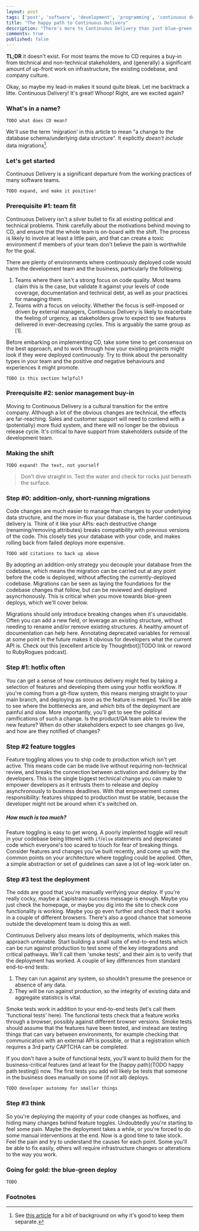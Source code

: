 ```yaml
---
layout: post
tags: ['post', 'software', 'development', 'programming', 'continuous delivery']
title: "The happy path to Continuous Delivery"
description: "There's more to Continuous Delivery than just blue-green deploys."
comments: true
published: false
---
```



__TL;DR__ it doesn't exist. For most teams the move to CD requires a buy-in from technical and non-technical stakeholders, and (generally) a significant amount of up-front work on infrastructure, the existing codebase, and company culture.

<!-- more -->

Okay, so maybe my lead-in makes it sound quite bleak. Let me backtrack a litte. Continuous Delivery! It's great! Whoop! Right, are we excited again?

### What's in a name?

`TODO what does CD mean?`

We'll use the term 'migration' in this article to mean "a change to the database schema/underlying data structure". It explicitly _doesn't include_ data migrations[^data-migrations].

### Let's get started

Continuous Delivery is a significant departure from the working practices of many software teams. 

`TODO expand, and make it positive!`


### Prerequisite #1: team fit

Continuous Delivery isn't a silver bullet to fix all existing political and technical problems. Think carefully about the motivations behind moving to CD, and ensure that the whole team is on-board with the shift. The process is likely to involve at least a little pain, and that can create a toxic environment if members of your team don't believe the pain is worthwhile for the goal.

There are plenty of environments where continuously deployed code would harm the development team and the business, particularly the following:

1. Teams where there isn't a strong focus on code quality. Most teams claim this is the case, but validate it against your levels of code coverage, documentation and technical debt, as well as your practices for managing them.
2. Teams with a focus on velocity. Whether the focus is self-imposed or driven by external managers, Continuous Delivery is likely to exacerbate the feeling of urgency, as stakeholders grow to expect to see features delivered in ever-decreasing cycles. This is arguably the same group as [1].

Before embarking on implementing CD, take some time to get consensus on the best approach, and to work through how your existing projects might look if they were deployed continuously. Try to think about the personality types in your team and the positive _and_ negative behaviours and experiences it might promote.

`TODO is this section helpful?`

### Prerequisite #2: senior management buy-in

Moving to Continuous Delivery is a cultural transition for the entire company. Although a lot of the obvious changes are technical, the effects are far-reaching.  Sales and customer support will need to contend with a (potentially) more fluid system, and there will no longer be the obvious release cycle. It's critical to have support from stakeholders outside of the development team. 

### Making the shift

`TODO expand! The text, not yourself`

> Don't dive straight in. Test the water and check for rocks just beneath the surface.

### Step #0: addition-only, short-running migrations

Code changes are much easier to manage than changes to your underlying data structure, and the more in-flux your database is, the harder continuous delivery is.  Think of it like your APIs: each destructive change (renaming/removing attributes) breaks compatibility with previous versions of the code. This closely ties your database with your code, and makes rolling back from failed deploys more expensive.
 
`TODO add citations to back up above`

By adopting an addition-only strategy you decouple your database from the codebase, which means the migration can be carried out at any point before the code is deployed, without affecting the currently-deployed codebase.  Migrations can be seen as laying the foundations for the codebase changes that follow, but can be reviewed and deployed asyncrhonously. This is critical when you move towards blue-green deploys, which we'll cover below.

Migrations should only introduce breaking changes when it's unavoidable.  Often you can add a new field, or leverage an existing structure, without needing to rename and/or remove existing structures. A healthy amount of documentation can help here. Annotating deprecated variables for removal at some point in the future makes it obvious for developers what the current API is. Check out this [excellent article by Thoughtbot](TODO link or reword to RubyRogues podcast).


### Step #1: hotfix often

You can get a sense of how continuous delivery might feel by taking a selection of features and developing them using your hotfix workflow. If you're coming from a git-flow system, this means merging straight to your main branch, and deploying as soon as the feature is merged. You'll be able to see where the bottlenecks are, and which bits of the deployment are painful and slow. More importantly, you'll get to see the political ramifications of such a change. Is the product/QA team able to review the new feature? When do other stakeholders expect to see changes go live, and how are they notified of changes?

### Step #2 feature toggles

Feature toggling allows you to ship code to production which isn't yet active. This means code can be made live without requiring non-technical review, and breaks the connection between activation and delivery by the developers. This is the single biggest technical change you can make to empower developers as it entrusts them to release and deploy asynchronously to business deadlines. With that empowerment comes responsibility: features shipped to production must be stable, because the developer might not be around when it's switched on. 

##### How much is too much?

Feature toggling is easy to get wrong. A poorly implented toggle will result in your codebase being littered with `if`/`else` statements and deprecated code which everyone's too scared to touch for fear of breaking things. Consider features and changes you've built recently, and come up with the common points on your architecture where toggling could be applied. Often, a simple abstraction or set of guidelines can save a lot of leg-work later on.

### Step #3 test the deployment

The odds are good that you're manually verifying your deploy. If you're really cocky, maybe a Capistrano success message is enough. Maybe you just check the homepage, or maybe you dig into the site to check core functionality is working. Maybe you go even further and check that it works in a couple of different browsers. There's also a good chance that someone outside the development team is doing this as well. 

Continuous Delivery also means lots of deployments, which makes this approach untenable. Start building a small suite of end-to-end tests which can be run against production to test some of the key integrations and critical pathways. We'll call them 'smoke tests', and their aim is to verify that the deployment has worked. A couple of key differences from standard end-to-end tests:

1. They can run against any system, so shouldn't presume the presence or absence of any data.
2. They will be run against production, so the integrity of existing data and aggregate statistics is vital.

Smoke tests work in addition to your end-to-end tests (let's call them 'functional tests' here). The functional tests check that a feature works through a browser, possibly against different browser versions. Smoke tests should assume that the features have been tested, and instead are testing things that can vary between environments, for example checking that communication with an external API is possible, or that a registration which requires a 3rd party CAPTCHA can be completed.

If you don't have a suite of functional tests, you'll want to build them for the business-critical features (and at least for the [happy path](TODO happy path testing)) now. The first tests you add will likely be tests that someone in the business does manually on some (if not all) deploys.

`TODO developer autonomy for smaller things`

### Step #3 think

So you're deploying the majority of your code changes as hotfixes, and hiding many changes behind feature toggles. Undoubtedly you're starting to feel some pain. Maybe the deployment takes a while, or you're forced to do some manual interventions at the end. Now is a good time to take stock. Feel the pain and try to understand the causes for each point. Some you'll be able to fix easily, others will require infrastructure changes or alterations to the way you work. 

### Going for gold: the blue-green deploy

`TODO`

### Footnotes

[^data-migrations]: See [this article](https://robots.thoughtbot.com/data-migrations-in-rails) for a bit of background on why it's good to keep them separate.
